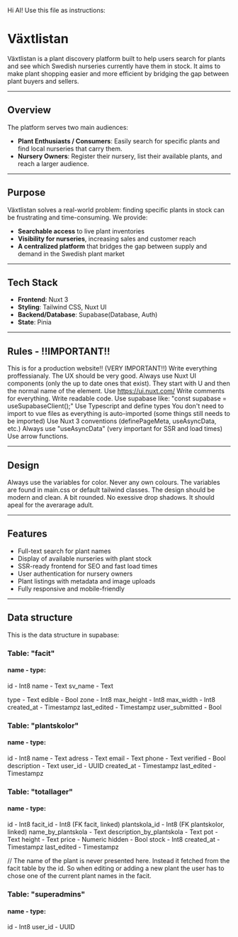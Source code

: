 Hi AI! Use this file as instructions:

# Växtlistan

Växtlistan is a plant discovery platform built to help users search for plants and see which Swedish nurseries currently have them in stock. It aims to make plant shopping easier and more efficient by bridging the gap between plant buyers and sellers.

---

## Overview

The platform serves two main audiences:

- **Plant Enthusiasts / Consumers**: Easily search for specific plants and find local nurseries that carry them.
- **Nursery Owners**: Register their nursery, list their available plants, and reach a larger audience.

---

## Purpose

Växtlistan solves a real-world problem: finding specific plants in stock can be frustrating and time-consuming. We provide:

- **Searchable access** to live plant inventories
- **Visibility for nurseries**, increasing sales and customer reach
- **A centralized platform** that bridges the gap between supply and demand in the Swedish plant market

---

## Tech Stack

- **Frontend**: Nuxt 3
- **Styling**: Tailwind CSS, Nuxt UI
- **Backend/Database**: Supabase(Database, Auth)
- **State**: Pinia

---

## Rules - !!IMPORTANT!!

This is for a production website!! (VERY IMPORTANT!!) Write everything proffessianaly. The UX should be very good.
Always use Nuxt UI components (only the up to date ones that exist). They start with U and then the normal name of the element. Use https://ui.nuxt.com/
Write comments for everything. Write readable code.
Use supabase like: "const supabase = useSupabaseClient();"
Use Typescript and define types
You don't need to import to vue files as everything is auto-imported (some things still needs to be imported)
Use Nuxt 3 conventions (definePageMeta, useAsyncData, etc.)
Always use "useAsyncData" (very important for SSR and load times)
Use arrow functions.

---

## Design

Always use the variables for color. Never any own colours. The variables are found in main.css or default tailwind classes.
The design should be modern and clean. A bit rounded. No exessive drop shadows. It should apeal for the averarage adult.

---

## Features

- Full-text search for plant names
- Display of available nurseries with plant stock
- SSR-ready frontend for SEO and fast load times
- User authentication for nursery owners
- Plant listings with metadata and image uploads
- Fully responsive and mobile-friendly

---

## Data structure

This is the data structure in supabase:

### Table: "facit"

#### name - type:

id - Int8
name - Text
sv_name - Text

type - Text
edible - Bool
zone - Int8
max_height - Int8
max_width - Int8
created_at - Timestampz
last_edited - Timestampz
user_submitted - Bool

### Table: "plantskolor"

#### name - type:

id - Int8
name - Text
adress - Text
email - Text
phone - Text
verified - Bool
description - Text
user_id - UUID
created_at - Timestampz
last_edited - Timestampz

### Table: "totallager"

#### name - type:

id - Int8
facit_id - Int8 (FK facit, linked)
plantskola_id - Int8 (FK plantskolor, linked)
name_by_plantskola - Text
description_by_plantskola - Text
pot - Text
height - Text
price - Numeric
hidden - Bool
stock - Int8
created_at - Timestampz
last_edited - Timestampz

// The name of the plant is never presented here. Instead it fetched from the facit table by the id. So when editing or adding a new plant the user has to chose one of the current plant names in the facit.

### Table: "superadmins"

#### name - type:

id - Int8
user_id - UUID

